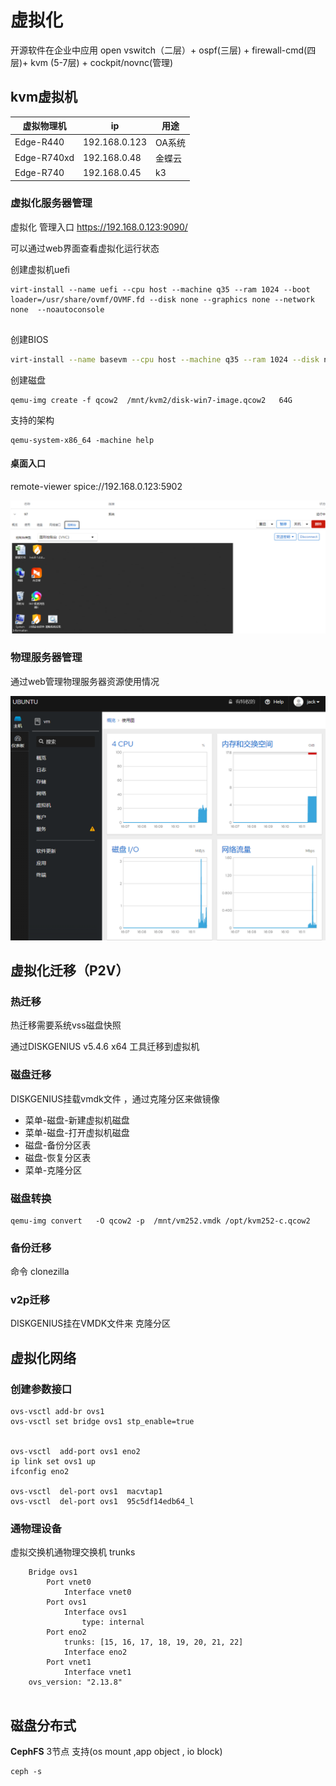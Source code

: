 # 虚拟化

开源软件在企业中应用 open vswitch（二层）+ ospf(三层) + firewall-cmd(四层)+ kvm (5-7层) + cockpit/novnc(管理)

## kvm虚拟机

| 虚拟物理机  | ip            | 用途       |
| ----------- | ------------- | ---------- |
| Edge-R440   | 192.168.0.123 | OA系统     |
| Edge-R740xd | 192.168.0.48 | 金蝶云     |
| Edge-R740 | 192.168.0.45 | k3     |



### 虚拟化服务器管理

虚拟化 管理入口 https://192.168.0.123:9090/   

可以通过web界面查看虚拟化运行状态

创建虚拟机uefi

```shell
virt-install --name uefi --cpu host --machine q35 --ram 1024 --boot loader=/usr/share/ovmf/OVMF.fd --disk none --graphics none --network none  --noautoconsole 


```
创建BIOS

```bash
virt-install --name basevm --cpu host --machine q35 --ram 1024 --disk none --graphics none --network none --pxe --noautoconsole 
```

创建磁盘

```
qemu-img create -f qcow2  /mnt/kvm2/disk-win7-image.qcow2   64G 
```



支持的架构

```
qemu-system-x86_64 -machine help
```





#### 桌面入口

remote-viewer spice://192.168.0.123:5902



![](./imgs/kvm管理2.png)



### 物理服务器管理

通过web管理物理服务器资源使用情况

![](./imgs/kvm管理.png)











## 虚拟化迁移（P2V）



### 热迁移

热迁移需要系统vss磁盘快照

通过DISKGENIUS v5.4.6 x64 工具迁移到虚拟机

### 磁盘迁移

DISKGENIUS挂载vmdk文件 ，通过克隆分区来做镜像

* 菜单-磁盘-新建虚拟机磁盘
* 菜单-磁盘-打开虚拟机磁盘
* 磁盘-备份分区表
* 磁盘-恢复分区表
* 菜单-克隆分区

### 磁盘转换

```
qemu-img convert   -O qcow2 -p  /mnt/vm252.vmdk /opt/kvm252-c.qcow2
```



### 备份迁移

命令 clonezilla

### v2p迁移

DISKGENIUS挂在VMDK文件来 克隆分区



 

## 虚拟化网络



### 创建参数接口

```
ovs-vsctl add-br ovs1
ovs-vsctl set bridge ovs1 stp_enable=true


ovs-vsctl  add-port ovs1 eno2
ip link set ovs1 up
ifconfig eno2

ovs-vsctl  del-port ovs1  macvtap1
ovs-vsctl  del-port ovs1  95c5df14edb64_l
```



### 通物理设备 

虚拟交换机通物理交换机 trunks

```
    Bridge ovs1
        Port vnet0
            Interface vnet0
        Port ovs1
            Interface ovs1
                type: internal
        Port eno2
            trunks: [15, 16, 17, 18, 19, 20, 21, 22]
            Interface eno2
        Port vnet1
            Interface vnet1
    ovs_version: "2.13.8"


```



## 磁盘分布式

**CephFS** 3节点  支持(os mount ,app object , io block)





```
ceph -s
```





























































